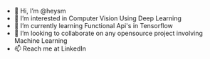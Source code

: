 - 👋 Hi, I’m @heysm
- 👀 I’m interested in Computer Vision Using Deep Learning
- 🌱 I’m currently learning Functional Api's in Tensorflow
- 💞️ I’m looking to collaborate on any opensource project involving Machine Learning
- 📫 Reach me at LinkedIn

<!---
heysm/heysm is a ✨ special ✨ repository because its `README.md` (this file) appears on your GitHub profile.
You can click the Preview link to take a look at your changes.
--->
